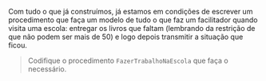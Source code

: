 Com tudo o que já construímos, já estamos em condições de escrever um procedimento que faça um modelo de tudo o que faz um facilitador quando visita uma escola: entregar os livros que faltam (lembrando da restrição de que não podem ser mais de 50) e logo depois transmitir a situação que ficou.

> Codifique o procedimento `FazerTrabalhoNaEscola` que faça o necessário.
